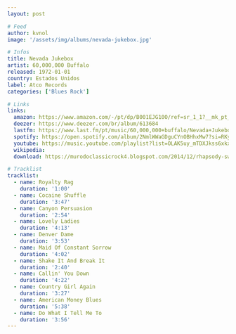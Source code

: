 ```yaml
---
layout: post

# Feed
author: kvnol
image: '/assets/img/albums/nevada-jukebox.jpg'

# Infos
title: Nevada Jukebox
artist: 60,000,000 Buffalo
released: 1972-01-01
country: Estados Unidos
label: Atco Records
categories: ['Blues Rock']

# Links
links:
  amazon: https://www.amazon.com/-/pt/dp/B001EJG10O/ref=sr_1_1?__mk_pt_BR=%C3%85M%C3%85%C5%BD%C3%95%C3%91&dchild=1&keywords=60%2C000%2C000+Buffalo&qid=1616998025&s=music&sr=1-1
  deezer: https://www.deezer.com/br/album/613684
  lastfm: https://www.last.fm/pt/music/60,000,000+buffalo/Nevada+Jukebox
  spotify: https://open.spotify.com/album/2NmlWWaGDguCYnOBHhxMw7?si=RKynb3whRNup2UKNmnkUiw
  youtube: https://music.youtube.com/playlist?list=OLAK5uy_mTDXJkss6xkxGOvh-a09mBDj81bBgBkdk
  wikipedia:
  download: https://murodoclassicrock4.blogspot.com/2014/12/rhapsody-sweden-strange-vibrations-1978.html

# Tracklist
tracklist:
  - name: Royalty Rag
    duration: '1:00'
  - name: Cocaine Shuffle
    duration: '3:47'
  - name: Canyon Persuasion
    duration: '2:54'
  - name: Lovely Ladies
    duration: '4:13'
  - name: Denver Dame
    duration: '3:53'
  - name: Maid Of Constant Sorrow
    duration: '4:02'
  - name: Shake It And Break It
    duration: '2:40'
  - name: Callin' You Down
    duration: '4:22'
  - name: Country Girl Again
    duration: '3:27'
  - name: American Money Blues
    duration: '5:38'
  - name: Do What I Tell Me To
    duration: '3:56'
---
```

